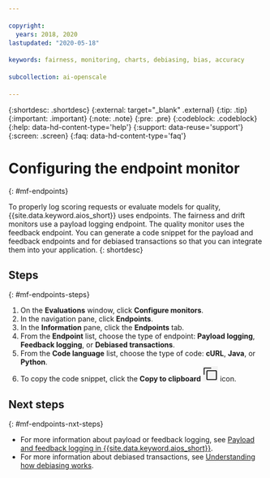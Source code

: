 ```yaml
---

copyright:
  years: 2018, 2020
lastupdated: "2020-05-18"

keywords: fairness, monitoring, charts, debiasing, bias, accuracy

subcollection: ai-openscale

---
```


{:shortdesc: .shortdesc}
{:external: target="_blank" .external}
{:tip: .tip}
{:important: .important}
{:note: .note}
{:pre: .pre}
{:codeblock: .codeblock}
{:help: data-hd-content-type='help'}
{:support: data-reuse='support'}
{:screen: .screen}
{:faq: data-hd-content-type='faq'}

# Configuring the endpoint monitor 
{: #mf-endpoints}

To properly log scoring requests or evaluate models for quality, {{site.data.keyword.aios_short}} uses endpoints. The fairness and drift monitors use a payload logging endpoint. The quality monitor uses the feedback endpoint. You can generate a code snippet for the payload and feedback endpoints and for debiased transactions so that you can integrate them into your application.
{: shortdesc}

## Steps
{: #mf-endpoints-steps}

1. On the **Evaluations** window, click **Configure monitors**.
2. In the navigation pane, click **Endpoints**.
3. In the **Information** pane, click the **Endpoints** tab.
4. From the **Endpoint** list, choose the type of endpoint: **Payload logging**, **Feedback logging**, or **Debiased transactions**.
5. From the **Code language** list, choose the type of code: **cURL**, **Java**, or **Python**.
6. To copy the code snippet, click the **Copy to clipboard** ![The copy to clipboard icon is displayed.](images/copy-icon.png) icon.


## Next steps
{: #mf-endpoints-nxt-steps}

- For more information about payload or feedback logging, see [Payload and feedback logging in {{site.data.keyword.aios_short}}](/docs/ai-openscale?topic=ai-openscale-cdb-payload).
- For more information about debiased transactions, see [Understanding how debiasing works](/docs/ai-openscale?topic=ai-openscale-mf-debias).